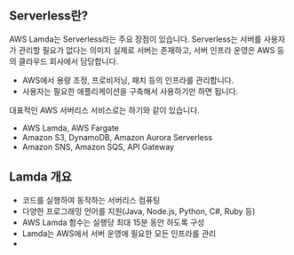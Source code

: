 
## Serverless란?

AWS Lamda는 Serverless라는 주요 장점이 있습니다. Serverless는 서버를 사용자가 관리할 필요가 없다는 의미지 실제로 서버는 존재하고, 서버 인프라 운영은 AWS 등의 클라우드 회사에서 담당합니다.

- AWS에서 용량 조정, 프로비저닝, 패치 등의 인프라를 관리합니다.
- 사용자는 필요한 애플리케이션을 구축해서 사용하기만 하면 됩니다.


대표적인 AWS 서버리스 서비스로는 하기와 같이 있습니다.

- AWS Lamda, AWS Fargate
- Amazon S3, DynamoDB, Amazon Aurora Serverless
- Amazon SNS, Amazon SQS, API Gateway


## Lamda 개요

- 코드를 실행하여 동작하는 서버리스 컴퓨팅
- 다양한 프로그래밍 언어를 지원(Java, Node.js, Python, C#, Ruby 등)
- AWS Lamda 함수는 실행당 최대 15분 동안 하도록 구성
- Lamda는 AWS에서 서버 운영에 필요한 모든 인프라를 관리
- 
